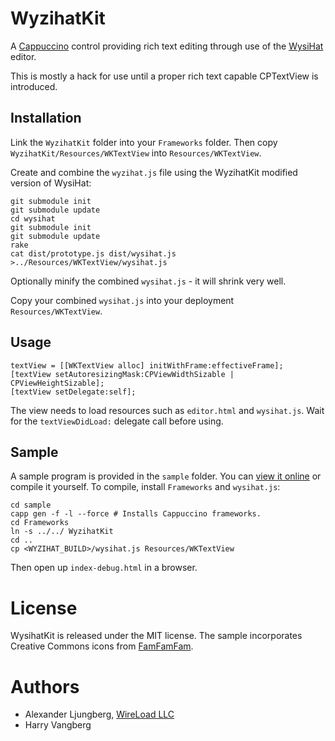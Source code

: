 WyzihatKit
==========

A [Cappuccino](http://cappuccino.org/) control providing rich text editing through use of the [WysiHat](http://github.com/josh/wysihat/) editor.

This is mostly a hack for use until a proper rich text capable CPTextView is introduced.

## Installation

Link the `WyzihatKit` folder into your `Frameworks` folder. Then copy `WyzihatKit/Resources/WKTextView` into `Resources/WKTextView`. 

Create and combine the `wyzihat.js` file using the WyzihatKit modified version of WysiHat:

	git submodule init
	git submodule update
	cd wysihat
	git submodule init
	git submodule update
	rake
	cat dist/prototype.js dist/wysihat.js >../Resources/WKTextView/wysihat.js
	
Optionally minify the combined `wysihat.js` - it will shrink very well.

Copy your combined `wysihat.js` into your deployment `Resources/WKTextView`.

## Usage

	textView = [[WKTextView alloc] initWithFrame:effectiveFrame];
	[textView setAutoresizingMask:CPViewWidthSizable | CPViewHeightSizable];    
	[textView setDelegate:self];

The view needs to load resources such as `editor.html` and `wysihat.js`. Wait for the `textViewDidLoad:` delegate call before using.

## Sample

A sample program is provided in the `sample` folder. You can [view it online](http://hosting.wireload.net/wyzihat/) or compile it yourself. To compile, install `Frameworks` and `wysihat.js`:
	
	cd sample
	capp gen -f -l --force # Installs Cappuccino frameworks.
	cd Frameworks
	ln -s ../../ WyzihatKit
	cd ..
	cp <WYZIHAT_BUILD>/wysihat.js Resources/WKTextView

Then open up `index-debug.html` in a browser.

# License

WysihatKit is released under the MIT license. The sample incorporates Creative Commons icons from [FamFamFam](http://www.famfamfam.com/lab/icons/silk/).

# Authors

* Alexander Ljungberg, [WireLoad LLC](http://wireload.net)
* Harry Vangberg
